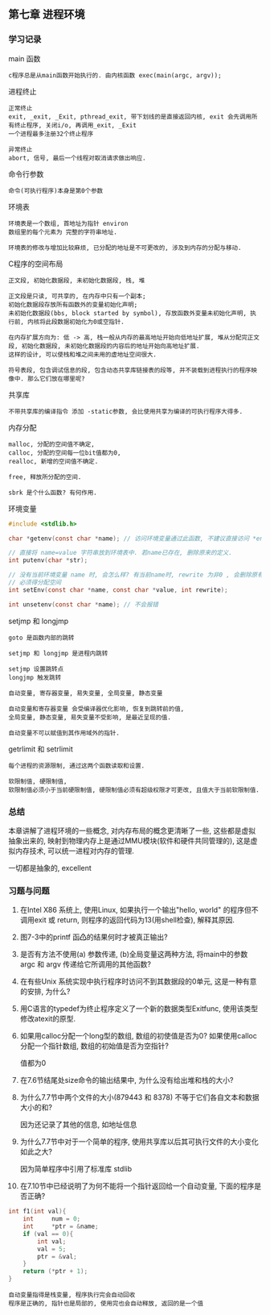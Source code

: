 
## 第七章 进程环境

### 学习记录

main 函数 

	c程序总是从main函数开始执行的. 由内核函数 exec(main(argc, argv));

进程终止
	
	正常终止
	exit, _exit, _Exit, pthread_exit, 带下划线的是直接返回内核, exit 会先调用所有终止程序, 关闭i/o, 再调用_exit, _Exit
	一个进程最多注册32个终止程序

	异常终止
	abort, 信号, 最后一个线程对取消请求做出响应. 

命令行参数

	命令(可执行程序)本身是第0个参数

环境表
	
	环境表是一个数组, 首地址为指针 environ
	数组里的每个元素为 完整的字符串地址. 

	环境表的修改与增加比较麻烦, 已分配的地址是不可更改的, 涉及到内存的分配与移动. 

C程序的空间布局

	正文段, 初始化数据段, 未初始化数据段, 栈, 堆

	正文段是只读, 可共享的, 在内存中只有一个副本; 
	初始化数据段存放所有函数外的变量初始化声明;
	未初始化数据段(bbs, block started by symbol), 存放函数外变量未初始化声明, 执行前, 内核将此段数据初始化为0或空指针. 

	在内存扩展方向为: 低 -> 高, 栈一般从内存的最高地址开始向低地址扩展, 堆从分配完正文段, 初始化数据段, 未初始化数据段的内容后的地址开始向高地址扩展. 
	这样的设计, 可以使栈和堆之间未用的虚地址空间很大. 

	符号表段, 包含调试信息的段, 包含动态共享库链接表的段等, 并不装载到进程执行的程序映像中. 那么它们放在哪里呢? 

共享库

	不带共享库的编译指令 添加 -static参数, 会比使用共享为编译的可执行程序大得多. 

内存分配

	malloc, 分配的空间值不确定,
	calloc, 分配的空间每一位bit值都为0,
	realloc, 新增的空间值不确定. 

	free, 释放所分配的空间. 

	sbrk 是个什么函数? 有何作用. 

环境变量

```c
#include <stdlib.h>

char *getenv(const char *name); // 访问环境变量通过此函数, 不建议直接访问 *environ

// 直接将 name=value 字符串放到环境表中. 若name已存在, 删除原来的定义. 
int putenv(char *str);			

// 没有当前环境变量 name 时, 会怎么样? 有当前name时, rewrite 为非0 , 会删除原有定义, 为零不删除, 值也不会替换, 也不会报错
// 必须得分配空间
int setEnv(const char *name, const char *value, int rewrite); 

int unsetenv(const char *name); // 不会报错
```

setjmp 和 longjmp

	goto 是函数内部的跳转

	setjmp 和 longjmp 是进程内跳转
	
	setjmp 设置跳转点
	longjmp 触发跳转

	自动变量, 寄存器变量, 易失变量, 全局变量, 静态变量
	
	自动变量和寄存器变量 会受编译器优化影响, 恢复到跳转前的值,
	全局变量, 静态变量, 易失变量不受影响, 是最近呈现的值. 

	自动变量不可以赋值到其作用域外的指针. 

getrlimit 和 setrlimit

	每个进程的资源限制, 通过这两个函数读取和设置. 

	软限制值, 硬限制值, 
	软限制值必须小于当前硬限制值, 硬限制值必须有超级权限才可更改, 且值大于当前软限制值. 

### 总结

本章讲解了进程环境的一些概念, 对内存布局的概念更清晰了一些, 这些都是虚拟抽象出来的, 映射到物理内存上是通过MMU模块(软件和硬件共同管理的), 这是虚拟内存技术, 可以统一进程对内存的管理. 

一切都是抽象的, excellent

### 习题与问题

1. 在Intel X86 系统上, 使用Linux, 如果执行一个输出"hello, world" 的程序但不调用exit 或 return, 则程序的返回代码为13(用shell检查), 解释其原因. 

2. 图7-3中的printf 函♳的结果何时才被真正输出? 

3. 是否有方法不使用(a) 参数传递, (b)全局变量这两种方法, 将main中的参数argc 和 argv 传递给它所调用的其他函数? 

4. 在有些Unix 系统实现中执行程序时访问不到其数据段的0单元, 这是一种有意的安排, 为什么?

5. 用C语言的typedef为终止程序定义了一个新的数据类型Exitfunc, 使用该类型修改atexit的原型.

6. 如果用calloc分配一个long型的数组, 数组的初使值是否为0? 如果使用calloc分配一个指针数组, 数组的初始值是否为空指针?

	值都为0

7. 在7.6节结尾处size命令的输出结果中, 为什么没有给出堆和栈的大小?

8. 为什么7.7节中两个文件的大小(879443 和 8378) 不等于它们各自文本和数据大小的和?

	因为还记录了其他的信息, 如地址信息

9. 为什么7.7节中对于一个简单的程序, 使用共享库以后其可执行文件的大小变化如此之大? 

	因为简单程序中引用了标准库 stdlib

10. 在7.10节中已经说明了为何不能将一个指针返回给一个自动变量, 下面的程序是否正确?

```c
int f1(int val){
	int		num = 0;
	int		*ptr = &name;
	if (val == 0){
		int val;
		val = 5;
		ptr = &val;
	}
	return (*ptr + 1);
}
```

	自动变量指得是栈变量, 程序执行完会自动回收
	程序是正确的, 指针也是局部的, 使用完也会自动释放, 返回的是一个值
